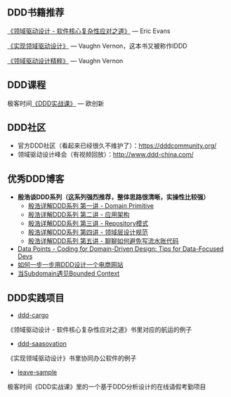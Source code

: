 ## DDD书籍推荐

[《领域驱动设计 - 软件核心复杂性应对之道》](https://book.douban.com/subject/26819666/) — Eric Evans

[《实现领域驱动设计》](https://book.douban.com/subject/25844633/) — Vaughn Vernon，这本书又被称作IDDD

[《领域驱动设计精粹》](https://book.douban.com/subject/30333944/) — Vaughn Vernon

## DDD课程

极客时间[《DDD实战课》](https://time.geekbang.org/column/intro/238?code=Dq5EPat2lNV4uAWZZZXDh1XwkFhfbSyCQCJd4UDnlfQ%3D) — 欧创新

## DDD社区

* 官方DDD社区（看起来已经很久不维护了）：https://dddcommunity.org/
* 领域驱动设计峰会（有视频回放）：http://www.ddd-china.com/

## 优秀DDD博客
* **殷浩谈DDD系列（这系列强烈推荐，整体思路很清晰，实操性比较强）**
  * [殷浩详解DDD系列 第一讲 - Domain Primitive](https://mp.weixin.qq.com/s/kpXklmidsidZEiHNw57QAQ)
  * [殷浩详解DDD系列 第二讲 - 应用架构](https://mp.weixin.qq.com/s/MU1rqpQ1aA1p7OtXqVVwxQ)
  * [殷浩详解DDD系列 第三讲 - Repository模式](https://mp.weixin.qq.com/s/1bcymUcjCkOdvVygunShmw)
  * [殷浩详解DDD系列 第四讲 - 领域层设计规范](https://mp.weixin.qq.com/s/w1zqhWGuDPsCayiOgfxk6w)
  * [殷浩详解DDD系列 第五讲 - 聊聊如何避免写流水账代码](https://mp.weixin.qq.com/s/1rdnkROdcNw5ro4ct99SqQ)
* [Data Points - Coding for Domain-Driven Design: Tips for Data-Focused Devs](https://docs.microsoft.com/en-us/archive/msdn-magazine/2013/august/data-points-coding-for-domain-driven-design-tips-for-data-focused-devs)
* [如何一步一步用DDD设计一个电商网站](https://www.cnblogs.com/Zachary-Fan/p/5991674.html)
* [当Subdomain遇见Bounded Context](https://insights.thoughtworks.cn/subdomain-and-bounded-context/)

## DDD实践项目

* [ddd-cargo](https://github.com/citerus/dddsample-core)

《领域驱动设计 - 软件核心复杂性应对之道》书里对应的航运的例子

* [ddd-saasovation](https://github.com/VaughnVernon/IDDD_Samples)

《实现领域驱动设计》书里协同办公软件的例子

* [leave-sample](https://github.com/ouchuangxin/leave-sample)

极客时间《DDD实战课》里的一个基于DDD分析设计的在线请假考勤项目



